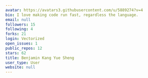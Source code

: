 ```yaml
---
avatar: https://avatars3.githubusercontent.com/u/5889274?v=4
bio: I love making code run fast, regardless the language.
email: null
followers: 15
following: 4
forks: 21
login: Vectorized
open_issues: 1
public_repos: 12
stars: 62
title: Benjamin Kang Yue Sheng
user_type: User
website: null
---
```

